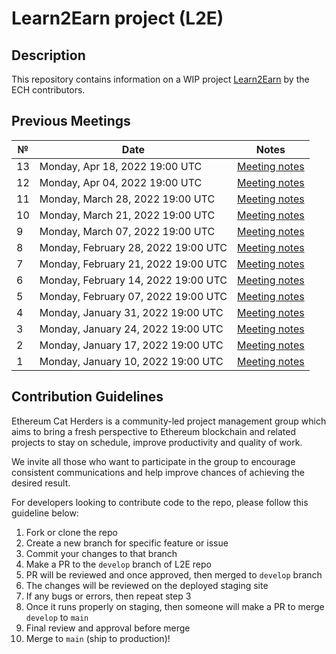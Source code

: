 # Learn2Earn project (L2E)

## Description
This repository contains information on a WIP project [Learn2Earn](https://hackmd.io/@poojaranjan/Learn2Earn) by the ECH contributors.

## Previous Meetings

 №  | Date                             | Notes          |
--- | -------------------------------- | -------------- |
  13| Monday, Apr 18, 2022 19:00 UTC | [Meeting notes](https://hackmd.io/@poojaranjan/L2Emeetingnotes#Meeting-13)|
  12| Monday, Apr 04, 2022 19:00 UTC | [Meeting notes](https://hackmd.io/@poojaranjan/L2Emeetingnotes#Meeting-12)|
  11| Monday, March 28, 2022 19:00 UTC | [Meeting notes](https://hackmd.io/@poojaranjan/L2Emeetingnotes#Meeting-11)|
  10| Monday, March 21, 2022 19:00 UTC | [Meeting notes](https://hackmd.io/@poojaranjan/L2Emeetingnotes#Meeting-10)|
  9 | Monday, March 07, 2022 19:00 UTC | [Meeting notes](https://hackmd.io/@poojaranjan/L2Emeetingnotes#Meeting-9)|
  8 | Monday, February 28, 2022 19:00 UTC | [Meeting notes](https://hackmd.io/@poojaranjan/L2Emeetingnotes#Meeting-8)|
  7 | Monday, February 21, 2022 19:00 UTC | [Meeting notes](https://hackmd.io/@poojaranjan/L2Emeetingnotes#Meeting-7)|
  6 | Monday, February 14, 2022 19:00 UTC | [Meeting notes](https://hackmd.io/@poojaranjan/L2Emeetingnotes#Meeting-6)|
  5 | Monday, February 07, 2022 19:00 UTC | [Meeting notes](https://hackmd.io/@poojaranjan/L2Emeetingnotes#Meeting-5)|
  4 | Monday, January 31, 2022 19:00 UTC  | [Meeting notes](https://hackmd.io/@poojaranjan/L2Emeetingnotes#Meeting-4) |
  3 | Monday, January 24, 2022 19:00 UTC  | [Meeting notes](https://hackmd.io/@poojaranjan/L2Emeetingnotes#Meeting-3) |
  2 | Monday, January 17, 2022 19:00 UTC  | [Meeting notes](https://hackmd.io/@poojaranjan/L2Emeetingnotes#Meeting-2) |
  1 | Monday, January 10, 2022 19:00 UTC  | [Meeting notes](https://hackmd.io/@poojaranjan/L2Emeetingnotes#Meeting-1) |


## Contribution Guidelines

Ethereum Cat Herders is a community-led project management group which aims to bring a fresh perspective to Ethereum blockchain and related projects to stay on schedule, improve productivity and quality of work.

We invite all those who want to participate in the group to encourage consistent communications and help improve chances of achieving the desired result.

For developers looking to contribute code to the repo, please follow this guideline below:
1. Fork or clone the repo
2. Create a new branch for specific feature or issue
3. Commit your changes to that branch
4. Make a PR to the `develop` branch of L2E repo
5. PR will be reviewed and once approved, then merged to `develop` branch
6. The changes will be reviewed on the deployed staging site
7. If any bugs or errors, then repeat step 3
8. Once it runs properly on staging, then someone will make a PR to merge `develop` to `main`
9. Final review and approval before merge
10. Merge to `main` (ship to production)!
